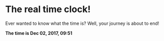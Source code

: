 # The real time clock!

Ever wanted to know what the time is? Well, your journey is about to end!

**The time is Dec 02, 2017, 09:51**